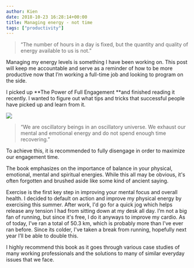 ```yaml
---
author: Kien
date: 2018-10-23 16:28:14+00:00
title: Managing energy - not time
tags: ["productivity"]
---
```


<blockquote>“The number of hours in a day is fixed, but the quantity and quality of energy available to us is not.”</blockquote>

Managing my energy levels is something I have been working on. This post will keep me accountable and serve as a reminder of how to be more productive now that I’m working a full-time job and looking to program on the side.

I picked up **The Power of Full Engagement **and finished reading it recently. I wanted to figure out what tips and tricks that successful people have picked up and learn from it.

![](https://images-na.ssl-images-amazon.com/images/I/514v4bYhRcL._SX322_BO1,204,203,200_.jpg)

<blockquote>“We are oscillatory beings in an oscillatory universe. We exhaust our mental and emotional energy and do not spend enough time recovering.” </blockquote>

To achieve this, it is recommended to fully disengage in order to maximize our engagement time.

The book emphasizes on the importance of balance in your physical, emotional, mental and spiritual energies. While this all may be obvious, it's often forgotten and brushed aside like some kind of ancient saying.

Exercise is the first key step in improving your mental focus and overall health. I decided to default on action and improve my physical energy by exercising this summer. After work, I'd go for a quick jog which helps release any tension I had from sitting down at my desk all day. I’m not a big fan of running, but since it's free, I do it anyways to improve my cardio. As of today, I’ve ran a total of 50.3 km, which is probably more than I’ve ever ran before. Since its colder, I've taken a break from running, hopefully next year I’ll be able to double this.

I highly recommend this book as it goes through various case studies of many working professionals and the solutions to many of similar everyday issues that we face.
